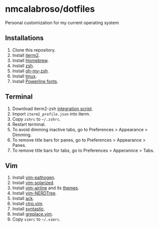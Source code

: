 # nmcalabroso/dotfiles
Personal customization for my current operating system

## Installations
1. Clone this repository.
2. Install [iterm2](https://iterm2.com).
3. Install [Homebrew](https://brew.sh).
4. Install [zsh](https://gist.github.com/derhuerst/12a1558a4b408b3b2b6e#step-2--install-zsh).
5. Install [oh-my-zsh](https://ohmyz.sh).
6. Install [tmux](http://macappstore.org/tmux/).
7. Install [Powerline fonts](https://github.com/powerline/fonts).

## Terminal
1. Download iterm2-zsh [integration script](https://www.iterm2.com/documentation-shell-integration.html).
2. Import `iterm2_profile.json` into iterm.
3. Copy `zshrc` to `~/.zshrc`.
4. Restart terminal.
5. To avoid dimming inactive tabs, go to Preferences > Appearance > Dimming.
6. To remove title bars for panes, go to Preferences > Appearance > Panes.
7. To remove title bars for tabs, go to Preferences > Apperannce > Tabs.

## Vim
1. Install [vim-pathogen](https://github.com/tpope/vim-pathogen).
2. Install [vim-solarized](https://github.com/altercation/vim-colors-solarized).
3. Install [vim-airline](https://github.com/vim-airline/vim-airline) and its [themes](https://github.com/vim-airline/vim-airline-themes).
4. Install [vim-NERDTree](https://github.com/scrooloose/nerdtree).
5. Install [ack](https://beyondgrep.com/install/).
6. Install [ctrp.vim](https://github.com/kien/ctrlp.vim).
7. Install [syntastic](https://github.com/vim-syntastic/syntastic#installpathogen).
8. Install [greplace.vim](https://github.com/skwp/greplace.vim).
9. Copy `vimrc` to `~/.vimrc`.
